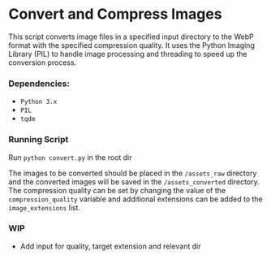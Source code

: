# Convert and Compress Images

This script converts image files in a specified input directory to the WebP format with the specified compression quality.
It uses the Python Imaging Library (PIL) to handle image processing and threading to speed up the conversion process.

### Dependencies:

- `Python 3.x`
- `PIL`
- `tqdm`

### Running Script

Run `python convert.py` in the root dir

The images to be converted should be placed in the `/assets_raw` directory and the converted images will be saved in the `/assets_converted` directory. The compression quality can be set by changing the value of the `compression_quality` variable and additional extensions can be added to the `image_extensions` list.

### WIP

- Add input for quality, target extension and relevant dir
